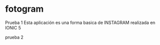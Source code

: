 # fotogram



Prueba 1
 Esta aplicación es una forma basica de INSTAGRAM realizada en IONIC 5
 
prueba 2